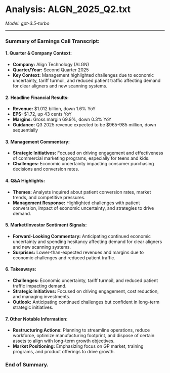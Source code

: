 # Analysis: ALGN_2025_Q2.txt

*Model: gpt-3.5-turbo*

---

### Summary of Earnings Call Transcript:

#### 1. Quarter & Company Context:
- **Company:** Align Technology (ALGN)
- **Quarter/Year:** Second Quarter 2025
- **Key Context:** Management highlighted challenges due to economic uncertainty, tariff turmoil, and reduced patient traffic affecting demand for clear aligners and new scanning systems.

#### 2. Headline Financial Results:
- **Revenue:** $1.012 billion, down 1.6% YoY
- **EPS:** $1.72, up 43 cents YoY
- **Margins:** Gross margin 69.9%, down 0.3% YoY
- **Guidance:** Q3 2025 revenue expected to be $965-985 million, down sequentially

#### 3. Management Commentary:
- **Strategic Initiatives:** Focused on driving engagement and effectiveness of commercial marketing programs, especially for teens and kids.
- **Challenges:** Economic uncertainty impacting consumer purchasing decisions and conversion rates.

#### 4. Q&A Highlights:
- **Themes:** Analysts inquired about patient conversion rates, market trends, and competitive pressures.
- **Management Response:** Highlighted challenges with patient conversion, impact of economic uncertainty, and strategies to drive demand.

#### 5. Market/Investor Sentiment Signals:
- **Forward-Looking Commentary:** Anticipating continued economic uncertainty and spending hesitancy affecting demand for clear aligners and new scanning systems.
- **Surprises:** Lower-than-expected revenues and margins due to economic challenges and reduced patient traffic.

#### 6. Takeaways:
- **Challenges:** Economic uncertainty, tariff turmoil, and reduced patient traffic impacting demand.
- **Strategic Initiatives:** Focused on driving engagement, cost reduction, and managing investments.
- **Outlook:** Anticipating continued challenges but confident in long-term strategic initiatives.

#### 7. Other Notable Information:
- **Restructuring Actions:** Planning to streamline operations, reduce workforce, optimize manufacturing footprint, and dispose of certain assets to align with long-term growth objectives.
- **Market Positioning:** Emphasizing focus on GP market, training programs, and product offerings to drive growth.

### End of Summary.